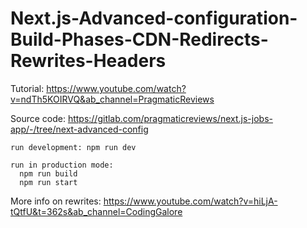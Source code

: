 ﻿# Next.js-Advanced-configuration-Build-Phases-CDN-Redirects-Rewrites-Headers

Tutorial: https://www.youtube.com/watch?v=ndTh5KOIRVQ&ab_channel=PragmaticReviews

Source code: https://gitlab.com/pragmaticreviews/next.js-jobs-app/-/tree/next-advanced-config 
 
```
run development: npm run dev
  
run in production mode:
  npm run build
  npm run start
```

More info on rewrites: https://www.youtube.com/watch?v=hiLjA-tQtfU&t=362s&ab_channel=CodingGalore
